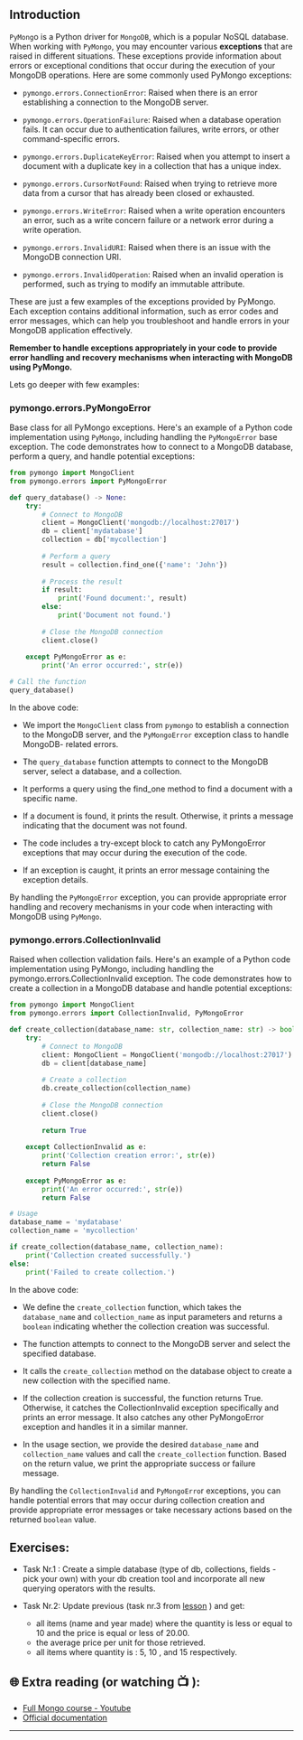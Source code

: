 ## Introduction

`PyMong`o is a Python driver for `MongoDB`, which is a popular NoSQL database. When working with `PyMongo`, you may encounter various **exceptions** that are raised in different situations. These exceptions provide information about errors or exceptional conditions that occur during the execution of your MongoDB operations. Here are some commonly used PyMongo exceptions:

- `pymongo.errors.ConnectionError`: Raised when there is an error establishing a connection to the MongoDB server.

- `pymongo.errors.OperationFailure`: Raised when a database operation fails. It can occur due to authentication failures, write errors, or other command-specific errors.

- `pymongo.errors.DuplicateKeyError`: Raised when you attempt to insert a document with a duplicate key in a collection that has a unique index.

- `pymongo.errors.CursorNotFound`: Raised when trying to retrieve more data from a cursor that has already been closed or exhausted.

- `pymongo.errors.WriteError`: Raised when a write operation encounters an error, such as a write concern failure or a network error during a write operation.

- `pymongo.errors.InvalidURI`: Raised when there is an issue with the MongoDB connection URI.

- `pymongo.errors.InvalidOperation`: Raised when an invalid operation is performed, such as trying to modify an immutable attribute.

These are just a few examples of the exceptions provided by PyMongo. Each exception contains additional information, such as error codes and error messages, which can help you troubleshoot and handle errors in your MongoDB application effectively.

**Remember to handle exceptions appropriately in your code to provide error handling and recovery mechanisms when interacting with MongoDB using PyMongo.**

Lets go deeper with few examples: 

### pymongo.errors.PyMongoError
Base class for all PyMongo exceptions.
Here's an example of a Python code implementation using `PyMongo`, including handling the `PyMongoError` base exception. The code demonstrates how to connect to a MongoDB database, perform a query, and handle potential exceptions:

```python
from pymongo import MongoClient
from pymongo.errors import PyMongoError

def query_database() -> None:
    try:
        # Connect to MongoDB
        client = MongoClient('mongodb://localhost:27017')
        db = client['mydatabase']
        collection = db['mycollection']
        
        # Perform a query
        result = collection.find_one({'name': 'John'})
        
        # Process the result
        if result:
            print('Found document:', result)
        else:
            print('Document not found.')
        
        # Close the MongoDB connection
        client.close()
        
    except PyMongoError as e:
        print('An error occurred:', str(e))

# Call the function
query_database()

```

In the above code:

- We import the `MongoClient` class from `pymongo` to establish a connection to the MongoDB server, and the `PyMongoError` exception class to handle 
  MongoDB- related errors.

- The `query_database` function attempts to connect to the MongoDB server, select a database, and a collection.

- It performs a query using the find_one method to find a document with a specific name.

- If a document is found, it prints the result. Otherwise, it prints a message indicating that the document was not found.

- The code includes a try-except block to catch any PyMongoError exceptions that may occur during the execution of the code.

- If an exception is caught, it prints an error message containing the exception details.

By handling the `PyMongoError` exception, you can provide appropriate error handling and recovery mechanisms in your code when interacting with MongoDB using `PyMongo`.

###  pymongo.errors.CollectionInvalid
Raised when collection validation fails.
Here's an example of a Python code implementation using PyMongo, including handling the pymongo.errors.CollectionInvalid exception. The code demonstrates how to create a collection in a MongoDB database and handle potential exceptions:

```python
from pymongo import MongoClient
from pymongo.errors import CollectionInvalid, PyMongoError

def create_collection(database_name: str, collection_name: str) -> bool:
    try:
        # Connect to MongoDB
        client: MongoClient = MongoClient('mongodb://localhost:27017')
        db = client[database_name]
        
        # Create a collection
        db.create_collection(collection_name)
        
        # Close the MongoDB connection
        client.close()
        
        return True
    
    except CollectionInvalid as e:
        print('Collection creation error:', str(e))
        return False
    
    except PyMongoError as e:
        print('An error occurred:', str(e))
        return False

# Usage
database_name = 'mydatabase'
collection_name = 'mycollection'

if create_collection(database_name, collection_name):
    print('Collection created successfully.')
else:
    print('Failed to create collection.')

```
In the above code:

- We define the `create_collection` function, which takes the `database_name` and `collection_name` as input parameters and returns a `boolean` 
  indicating whether the collection creation was successful.

- The function attempts to connect to the MongoDB server and select the specified database.

- It calls the `create_collection` method on the database object to create a new collection with the specified name.

- If the collection creation is successful, the function returns True. Otherwise, it catches the CollectionInvalid exception specifically and prints an 
  error message. It also catches any other PyMongoError exception and handles it in a similar manner.

- In the usage section, we provide the desired `database_name` and `collection_name` values and call the `create_collection` function. Based on the 
  return value, we print the appropriate success or failure message.

By handling the `CollectionInvalid` and `PyMongoErro`r exceptions, you can handle potential errors that may occur during collection creation and provide appropriate error messages or take necessary actions based on the returned `boolean` value.

## Exercises: 

* Task Nr.1 :
  Create a simple database (type of db, collections, fields - pick your own) with your db creation tool and incorporate all new querying operators with the results.

* Task Nr.2: 
  Update previous (task nr.3 from [lesson](https://github.com/CodeAcademy-Online/python-new-material-level2/wiki/Mongo-DB---lesson-3:-Quering-%5BPart1%5D) ) and get: 
  - all items (name and year made) where the quantity is less or equal to 10 and the price is equal or less of 20.00.
  - the average price per unit for those retrieved. 
  - all items where quantity is : 5, 10 , and 15 respectively.
 
## 🌐  Extra reading (or watching 📺 ):

* [Full Mongo course - Youtube](https://www.youtube.com/watch?v=c2M-rlkkT5o)
* [Official documentation](https://www.mongodb.com/docs/)
***